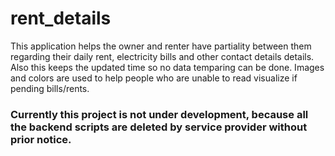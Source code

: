 # rent_details
This application helps the owner and renter have partiality between them regarding their daily rent, electricity bills and other contact details details.
Also this keeps the updated time so no data temparing can be done. Images and colors are used to help people who are unable to read visualize if pending bills/rents.

### Currently this project is not under development, because all the backend scripts are deleted by service provider without prior notice.
